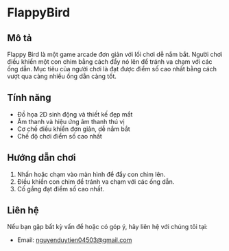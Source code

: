 # FlappyBird
## Mô tả
Flappy Bird là một game arcade đơn giản với lối chơi dễ nắm bắt. Người chơi điều khiển một con chim bằng cách đẩy nó lên để tránh va chạm với các ống dẫn. Mục tiêu của người chơi là đạt được điểm số cao nhất bằng cách vượt qua càng nhiều ống dẫn càng tốt.

## Tính năng
- Đồ họa 2D sinh động và thiết kế đẹp mắt
- Âm thanh và hiệu ứng âm thanh thú vị
- Cơ chế điều khiển đơn giản, dễ nắm bắt
- Chế độ chơi điểm số cao nhất
  
## Hướng dẫn chơi
1. Nhấn hoặc chạm vào màn hình để đẩy con chim lên.
2. Điều khiển con chim để tránh va chạm với các ống dẫn.
3. Cố gắng đạt điểm số cao nhất.

## Liên hệ
Nếu bạn gặp bất kỳ vấn đề hoặc có góp ý, hãy liên hệ với chúng tôi tại:
- Email: nguyenduytien04503@gmail.com
